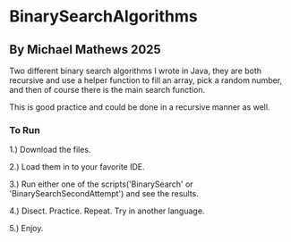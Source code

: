 # BinarySearchAlgorithms
## By Michael Mathews 2025

Two different binary search algorithms I wrote in Java, they are both recursive and use a helper function to fill an array, pick a random number, and then of course there is the main search function.

This is good practice and could be done in a recursive manner as well. 

### To Run

1.) Download the files.

2.) Load them in to your favorite IDE.

3.) Run either one of the scripts('BinarySearch' or 'BinarySearchSecondAttempt') and see the results. 

4.) Disect. Practice. Repeat. Try in another language. 

5.) Enjoy.
